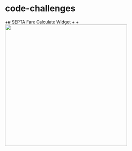 # code-challenges

+# SEPTA Fare Calculate Widget
+
+<img src='http://i.imgur.com/111Q2nh.png' width="400px"/> 

